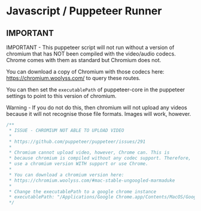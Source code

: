 # Javascript / Puppeteer Runner



## IMPORTANT

IMPORTANT - This puppeteer script will not run without a version of chromium that
has NOT been compiled with the video/audio codecs. Chrome comes with them as standard
but Chromium does not.

You can download a copy of Chromium with those codecs here:
https://chromium.woolyss.com/ to query these routes.

You can then set the `executablePath` of puppeteer-core in the puppeteer settings
to point to this version of chromium.

Warning - If you do not do this, then chromium will not upload any videos because 
it will not recognise those file formats. Images will work, however.


```php
/**
 * ISSUE - CHROMIUM NOT ABLE TO UPLOAD VIDEO
 * 
 * https://github.com/puppeteer/puppeteer/issues/291
 * 
 * Chromium cannot upload video, however, Chrome can. This is 
 * because chromium is compiled without any codec support. Therefore,
 * use a chromium version WITH support or use Chrome.
 * 
 * You can download a chromium version here:
 * https://chromium.woolyss.com/#mac-stable-ungoogled-marmaduke
 * 
 * Change the executablePath to a google chrome instance
 * executablePath: "/Applications/Google Chrome.app/Contents/MacOS/Google Chrome"
 */
 ```